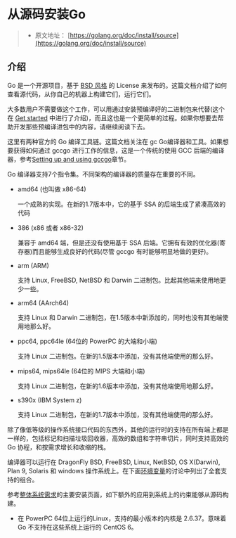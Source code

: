 从源码安装Go
=============

> + 原文地址： [https://golang.org/doc/install/source](https://golang.org/doc/install/source)

## 介绍

Go 是一个开源项目，基于 [BSD 风格](https://golang.org/LICENSE) 的 License 来发布的。这篇文档介绍了如何查看源代码，从你自己的机器上构建它们，运行它们。

大多数用户不需要做这个工作，可以用通过安装预编译好的二进制包来代替(这个在 [Get started](https://golang.org/doc/install) 中进行了介绍)，而且这也是一个更简单的过程。如果你想要去帮助开发那些预编译进包中的内容，请继续阅读下去。

这里有两种官方的 Go 编译工具链。这篇文档关注在 gc Go编译器和工具。如果想要获得如何通过 gccgo 进行工作的信息，这是一个传统的使用 GCC 后端的编译器，参考[Setting up and using gccgo](https://golang.org/doc/install/gccgo)章节。

Go 编译器支持7个指令集。不同架构的编译器的质量存在重要的不同。

+ amd64 (也叫做 x86-64)

  一个成熟的实现。在新的1.7版本中，它的基于 SSA 的后端生成了紧凑高效的代码

+ 386 (x86 或者 x86-32)

  兼容于 amd64 端，但是还没有使用基于 SSA 后端。它拥有有效的优化器(寄存器)而且能够生成良好的代码(尽管 gccgo 有时能够明显地做的更好)。

+ arm (ARM)

  支持 Linux, FreeBSD, NetBSD 和 Darwin 二进制包。比起其他端来使用地更少一些。

+ arm64 (AArch64)

  支持 Linux 和 Darwin 二进制包，在1.5版本中新添加的，同时也没有其他端使用地那么好。

+ ppc64, ppc64le (64位的 PowerPC 的大端和小端)

  支持 Linux 二进制包。在新的1.5版本中添加，没有其他端使用的那么好。

+ mips64, mips64le (64位的 MIPS 大端和小端)

  支持 Linux 二进制包，在新的1.6版本中添加，没有其他端使用地那么好。

+ s390x (IBM System z)

  支持 Linux 二进制包，在新的1.7版本中添加，没有其他端使用的那么好。

除了像低等级的操作系统接口代码的东西外，其他的运行时的支持在所有端上都是一样的，包括标记和扫描垃圾回收器，高效的数组和字符串切片，同时支持高效的 Go 协程，和按需求增长和收缩的栈。

编译器可以运行在 DragonFly BSD, FreeBSD, Linux, NetBSD, OS X(Darwin), Plan 9, Solaris 和 windows 操作系统上。在下面[环境变量](https://golang.org/doc/install/source#environment)的讨论中列出了全套支持的组合。

参考[整体系统需求](https://golang.org/doc/install#requirements)的主要安装页面，如下额外的应用到系统上的约束能够从源码构建。

  + 在 PowerPC 64位上运行的Linux，支持的最小版本的内核是 2.6.37。意味着 Go 不支持在这些系统上运行的 CentOS 6。
